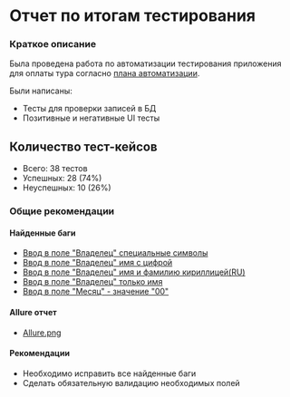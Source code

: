 # Отчет по итогам тестирования
### Краткое описание
Была проведена работа по автоматизации тестирования приложения для оплаты тура согласно [плана автоматизации](Plan.md).  

Были написаны:
* Тесты для проверки записей в БД
* Позитивные и негативные UI тесты

## Количество тест-кейсов
* Всего: 38 тестов
* Успешных: 28 (74%)
* Неуспешных: 10 (26%)
  
### Общие рекомендации
#### Найденные баги
* [Ввод в поле "Владелец" специальные символы](https://github.com/SobolB/Diplom_T_PO/issues/1#issue-1799597746)
* [Ввод в поле "Владелец" имя с цифрой](https://github.com/SobolB/Diplom_T_PO/issues/2#issue-1799678722)
* [Ввод в поле "Владелец" имя и фамилию кириллицей(RU)](https://github.com/SobolB/Diplom_T_PO/issues/3#issue-1799688553)
* [Ввод в поле "Владелец" только имя](https://github.com/SobolB/Diplom_T_PO/issues/4#issue-1799692392)
* [Ввод в поле "Месяц" - значение "00"](https://github.com/SobolB/Diplom_T_PO/issues/5#issue-1799710955)
#### Allure отчет
* [Allure.png](docs/image.png)
#### Рекомендации
* Необходимо исправить все найденные баги
* Сделать обязательную валидацию необходимых полей



